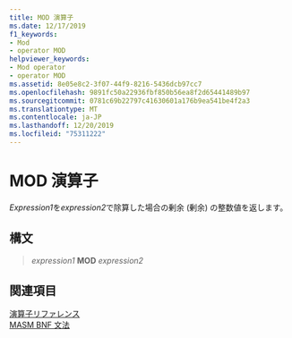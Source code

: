 ```yaml
---
title: MOD 演算子
ms.date: 12/17/2019
f1_keywords:
- Mod
- operator MOD
helpviewer_keywords:
- Mod operator
- operator MOD
ms.assetid: 8e05e8c2-3f07-44f9-8216-5436dcb97cc7
ms.openlocfilehash: 9891fc50a22936fbf850b56ea8f2d65441489b97
ms.sourcegitcommit: 0781c69b22797c41630601a176b9ea541be4f2a3
ms.translationtype: MT
ms.contentlocale: ja-JP
ms.lasthandoff: 12/20/2019
ms.locfileid: "75311222"
---
```

# <a name="operator-mod"></a>MOD 演算子

*Expression1*を*expression2*で除算した場合の剰余 (剰余) の整数値を返します。

## <a name="syntax"></a>構文

> *expression1* **MOD** *expression2*

## <a name="see-also"></a>関連項目

[演算子リファレンス](operators-reference.md)\
[MASM BNF 文法](masm-bnf-grammar.md)

